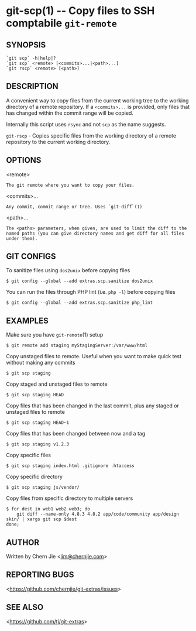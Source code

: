 git-scp(1) -- Copy files to SSH comptabile `git-remote`
=======================================================

## SYNOPSIS

    `git scp` -h|help|?
    `git scp` <remote> [<commits>...|<path>...]
    `git rscp` <remote> [<path>]

## DESCRIPTION

A convenient way to copy files from the current working tree to the working directory of a remote repository. If a `<commits>...` is provided, only files that has changed within the commit range will be copied.

Internally this script uses `rsync` and not `scp` as the name suggests. 

`git-rscp` - Copies specific files from the working directory of a remote repository to the current working directory.

## OPTIONS

  &lt;remote&gt;

    The git remote where you want to copy your files.

  &lt;commits&gt;...

    Any commit, commit range or tree. Uses `git-diff`(1)

  &lt;path&gt;...

    The <paths> parameters, when given, are used to limit the diff to the named paths (you can give directory names and get diff for all files under them).

## GIT CONFIGS

 To sanitize files using `dos2unix` before copying files

    $ git config --global --add extras.scp.sanitize dos2unix

 You can run the files through PHP lint (i.e. `php -l`) before copying files

    $ git config --global --add extras.scp.sanitize php_lint

## EXAMPLES

 Make sure you have `git-remote`(1) setup

    $ git remote add staging myStagingServer:/var/www/html

 Copy unstaged files to remote. Useful when you want to make quick test without making any commits

    $ git scp staging

 Copy staged and unstaged files to remote

    $ git scp staging HEAD

 Copy files that has been changed in the last commit, plus any staged or unstaged files to remote

    $ git scp staging HEAD~1

 Copy files that has been changed between now and a tag

    $ git scp staging v1.2.3

 Copy specific files

    $ git scp staging index.html .gitignore .htaccess

 Copy specific directory

    $ git scp staging js/vendor/

 Copy files from specific directory to multiple servers

    $ for dest in web1 web2 web3; do
        git diff --name-only 4.8.3 4.8.2 app/code/community app/design skin/ | xargs git scp $dest
    done;

## AUTHOR

Written by Chern Jie &lt;<lim@chernjie.com>&gt;

## REPORTING BUGS

&lt;<https://github.com/chernjie/git-extras/issues>&gt;

## SEE ALSO

&lt;<https://github.com/tj/git-extras>&gt;
